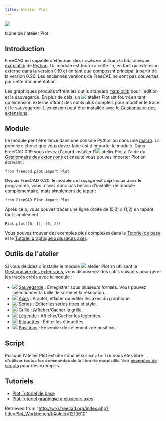 ```yaml
---
title: Atelier Plot
---
```


![](/images/Workbench_Plot.svg)

Icône de l'atelier Plot

## Introduction

FreeCAD est capable d'effectuer des tracés en utilisant la bibliothèque [matplotlib](https://matplotlib.org/) de [Python](/Python/fr "Python/fr"). Un module est fourni à cette fin, en tant qu'extension externe dans la version 0.19 et en tant que composant principal à partir de la version 0.20. Les anciennes versions de FreeCAD ne sont pas couvertes par cette documentation.

Les graphiques produits offrent les outils standard [matplotlib](https://matplotlib.org/) pour l'édition et la sauvegarde. En plus de cela, un ![](/images/Workbench_Plot.svg) atelier Plot est fourni en tant qu'extension externe offrant des outils plus complets pour modifier le tracé et le sauvegarder. L'extension peut être installée avec le [Gestionnaire des extensions](/Std_AddonMgr/fr "Std AddonMgr/fr").

## Module

Le module peut être lancé dans une console Python ou dans une [macro](/Macros/fr "Macros/fr"). La première chose que vous devez faire est d'importer le module. Dans FreeCAD 0.19 vous devez d'abord installer l'![](/images/Workbench_Plot.svg) atelier Plot à l'aide du [Gestionnaire des extensions](/Std_AddonMgr/fr "Std AddonMgr/fr") et ensuite vous pouvez importer Plot en écrivant :

```
from freecad.plot import Plot

```

Depuis FreeCAD 0.20, le module de traçage est déjà inclus dans le programme, vous n'avez donc pas besoin d'installer de module complémentaire, mais simplement de taper :

```
from FreeCAD.Plot import Plot

```

Après cela, vous pouvez tracer une ligne droite de (0,0) à (1,2) en tapant tout simplement :

```
Plot.plot([0, 1], [0, 2])

```

Vous pouvez trouver des exemples plus complexes dans le [Tutoriel de base](/Plot_Basic_tutorial/fr "Plot Basic tutorial/fr") et le [Tutoriel graphique à plusieurs axes](/Plot_MultiAxes_tutorial/fr "Plot MultiAxes tutorial/fr").

## Outils de l'atelier

Si vous décidez d'installer le module ![](/images/Workbench_Plot.svg) atelier Plot en utilisant le [Gestionnaire des extensions](/Std_AddonMgr/fr "Std AddonMgr/fr"), vous disposerez des outils suivants pour gérer les tracés créés avec le module :

- ![](/images/Plot_Save.svg) [Sauvegarde](/Plot_Save/fr "Plot Save/fr") : Enregistrer sous plusieurs formats. Vous pouvez sélectionner la taille de sortie et la résolution.
- ![](/images/Plot_Axes.svg) [Axes](/Plot_Axes/fr "Plot Axes/fr") : Ajouter, effacer ou éditer les axes du graphique.
- ![](/images/Plot_Series.svg) [Séries](/Plot_Series/fr "Plot Series/fr") : Editer les séries titres et style.
- ![](/images/Plot_Grid.svg) [Grille](/Plot_Grid/fr "Plot Grid/fr") : Afficher/Cacher la grille.
- ![](/images/Plot_Legend.svg) [Légende](/Plot_Legend/fr "Plot Legend/fr") : Afficher/Cacher les légendes.
- ![](/images/Plot_Labels.svg) [Etiquettes](/Plot_Labels/fr "Plot Labels/fr") : Éditer les étiquettes.
- ![](/images/Plot_Positions.svg) [Positions](/Plot_Positions/fr "Plot Positions/fr") : Ensemble des éléments de positions.

## Script

Puisque l'atelier Plot est une couche sur `matplotlib`, vous êtes libre d'utiliser toutes les commandes de la librairie matplotlib.
Voir [exemples de scripts](/Scripting_and_macros/fr "Scripting and macros/fr") pour des exemples.

## Tutoriels

- [Plot Tutoriel de base](/Plot_Basic_tutorial/fr "Plot Basic tutorial/fr")
- [Plot Tutoriel graphique à plusieurs axes](/Plot_MultiAxes_tutorial/fr "Plot MultiAxes tutorial/fr").

Retrieved from "<http://wiki.freecad.org/index.php?title=Plot_Workbench/fr&oldid=1210610>"
